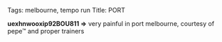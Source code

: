 Tags: melbourne, tempo run
Title: PORT
  
**uexhnwooxip92BOU811 =>** very painful in port melbourne, courtesy of pepe™ and proper trainers